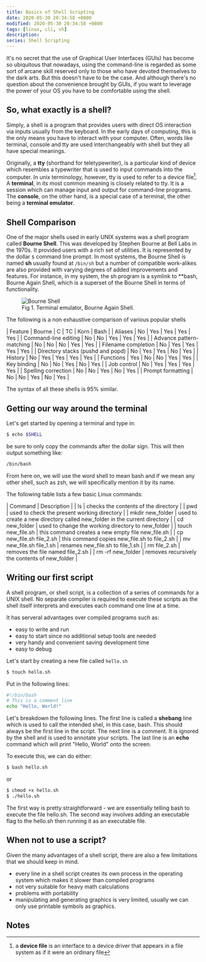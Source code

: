 ```yaml
---
title: Basics of Shell Scripting
date: 2020-05-30 20:34:58 +0800
modified: 2020-05-30 20:34:58 +0800
tags: [linux, cli, sh]
description:
series: Shell Scripting
---
```


It's no secret that the use of Graphical User Interfaces (GUIs) has become so ubiquitous that nowadays, using the command-line is regarded as some sort of arcane skill reserved only to those who have devoted themselves to the dark arts. But this doesn't have to be the case. And although there's no question about the convenience brought by GUIs, if you want to leverage the power of your OS you have to be comfortable using the shell.

## So, what exactly is a shell?

Simply, a shell is a program that provides users with direct OS interaction via inputs usually from the keyboard. In the early days of computing, this is the only means you have to interact with your computer. Often, words like terminal, console and tty are used interchangeably with shell but they all have special meanings.

Originally, a **tty** (shorthand for teletypewriter), is a particular kind of device which resembles a typewriter that is used to input commands into the computer. In unix terminology, however, tty is used to refer to a device file[^1]. A **terminal**, in its most common meaning is closely related to tty. It is a session which can manage input and output for command-line programs. The **console**, on the other hand, is a special case of a terminal, the other being a **terminal emulator**.

## Shell Comparison

One of the major shells used in early UNIX systems was a shell program called **Bourne Shell**. This was developed by Stephen Bourne at Bell Labs in the 1970s. It provided users with a rich set of utilities. It is represented by the dollar `$` command line prompt. In most systems, the Bourne Shell is named **sh** usually found at `/bin/sh` but a number of compatible work-alikes are also provided with varying degrees of added improvements and features. For instance, in my system, the sh program is a symlink to **bash, Bourne Again Shell, which is a superset of the Bourne Shell in terms of functionality.

<figure>
<img src="/basics-of-shell-scripting/bash.png" alt="Bourne Shell">
<figcaption>Fig 1. Terminal emulator, Bourne Again Shell.</figcaption>
</figure>

The following is a non exhaustive comparison of various popular shells

| Feature                           | Bourne | C   | TC  | Korn | Bash |
| Aliases                           | No     | Yes | Yes | Yes  | Yes  |
| Command-line editing              | No     | No  | Yes | Yes  | Yes  |
| Advance pattern-matching          | No     | No  | No  | Yes  | Yes  |
| Filename completion               | No     | Yes | Yes | Yes  | Yes  |
| Directory stacks (pushd and popd) | No     | Yes | Yes | No   | Yes  |
| History                           | No     | Yes | Yes | Yes  | Yes  |
| Functions                         | Yes    | No  | No  | Yes  | Yes  |
| Key binding                       | No     | No  | Yes | No   | Yes  |
| Job control                       | No     | Yes | Yes | Yes  | Yes  |
| Spelling correction               | No     | No  | Yes | No   | Yes  |
| Prompt formatting                 | No     | No  | Yes | No   | Yes  |

The syntax of all these shells is 95% similar.

## Getting our way around the terminal

Let's get started by opening a terminal and type in:

```sh
$ echo $SHELL
```

be sure to only copy the commands after the dollar sign. This will then output something like:

```sh
/bin/bash
```

From here on, we will use the word shell to mean bash and if we mean any other shell, such as zsh, we will specifically mention it by its name.

The following table lists a few basic Linux commands:

| Command                  | Description                                                               |
| ls                       | checks the contents of the directory                                      |
| pwd                      | used to check the present working directory                               |
| mkdir new_folder         | used to create a new directory called new_folder in the current directory |
| cd new_folder            | used to change the working directory to new_folder                        |
| touch new_file.sh        | this command creates a new empty file new_file.sh                         |
| cp new_file.sh file_2.sh | this command copies new_file.sh to file_2.sh                              |
| mv new_file.sh file_1.sh | renames new_file.sh to file_1.sh                                          |
| rm file_2.sh             | removes the file named file_2.sh                                          |
| rm -rf new_folder        | removes recursively the contents of new_folder                            |

## Writing our first script

A shell program, or shell script, is a collection of a series of commands for a UNIX shell. No separate compiler is required to execute these scripts as the shell itself interprets and executes each command one line at a time. 

It has serveral advantages over compiled programs such as:

- easy to write and run
- easy to start since no additional setup tools are needed
- very handy and convenient saving development time
- easy to debug

Let's start by creating a new file called `hello.sh`

```sh
$ touch hello.sh
```

Put in the following lines:

```sh
#!/bin/bash
# This is a comment line
echo "Hello, World!"
```

Let's breakdown the following lines. The first line is called a **shebang** line which is used to call the intended shel, in this case, bash. This should always be the first line in the script. The next line is a comment. It is ignored by the shell and is used to annotate your scripts. The last line is an **echo** command which will print "Hello, World" onto the screen.

To execute this, we can do either:

```sh
$ bash hello.sh
```

or

```sh
$ chmod +x hello.sh
$ ./hello.sh
```

The first way is pretty straightforward - we are essentially telling bash to execute the file hello.sh. The second way involves adding an executable flag to the hello.sh then running it as an executable file.

## When not to use a script?

Given the many advantages of a shell script, there are also a few limitations that we should keep in mind.

- every line in a shell script creates its own process in the operating system which makes it slower than compiled programs
- not very suitable for heavy math calculations
- problems with portability
- manipulating and generating graphics is very limited, usually we can only use printable symbols as graphics.

## Notes
[^1]: a **device file** is an interface to a device driver that appears in a file system as if it were an ordinary file
